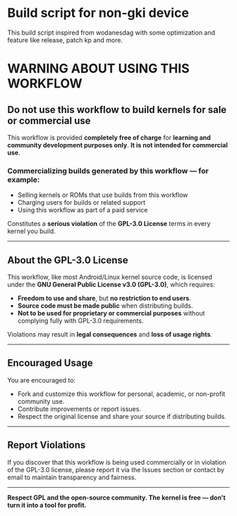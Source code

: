# Build script for non-gki device
This build script inspired from wodanesdag with some optimization and feature like release, patch kp and more. 

# WARNING ABOUT USING THIS WORKFLOW

## Do **not** use this workflow to **build kernels for sale or commercial use**

This workflow is provided **completely free of charge** for **learning and community development purposes only**. **It is not intended for commercial use**.

### Commercializing builds generated by this workflow — for example:
- Selling kernels or ROMs that use builds from this workflow
- Charging users for builds or related support
- Using this workflow as part of a paid service

Constitutes a **serious violation** of the **GPL-3.0 License** terms in every kernel you build.

---

## About the GPL-3.0 License

This workflow, like most Android/Linux kernel source code, is licensed under the **GNU General Public License v3.0 (GPL-3.0)**, which requires:

- **Freedom to use and share**, but **no restriction to end users**.
- **Source code must be made public** when distributing builds.
- **Not to be used for proprietary or commercial purposes** without complying fully with GPL-3.0 requirements.

Violations may result in **legal consequences** and **loss of usage rights**.

---

## Encouraged Usage

You are encouraged to:
- Fork and customize this workflow for personal, academic, or non-profit community use.
- Contribute improvements or report issues.
- Respect the original license and share your source if distributing builds.

---

## Report Violations

If you discover that this workflow is being used commercially or in violation of the GPL-3.0 license, please report it via the Issues section or contact by email to maintain transparency and fairness.

---

**Respect GPL and the open-source community. The kernel is free — don’t turn it into a tool for profit.**
